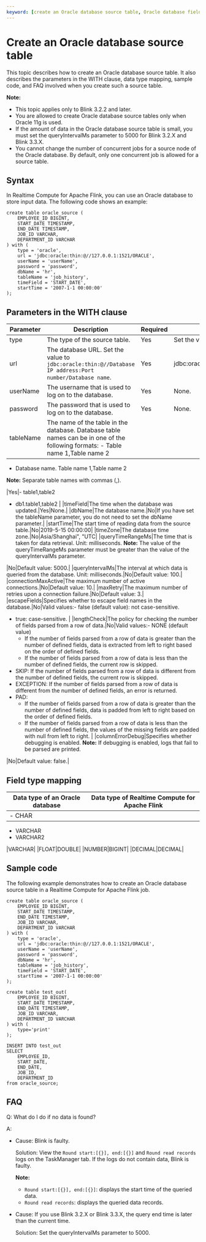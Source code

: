 ```yaml
---
keyword: [create an Oracle database source table, Oracle database field, failed to query data in the Oracle database source table]
---
```


# Create an Oracle database source table

This topic describes how to create an Oracle database source table. It also describes the parameters in the WITH clause, data type mapping, sample code, and FAQ involved when you create such a source table.

**Note:**

-   This topic applies only to Blink 3.2.2 and later.
-   You are allowed to create Oracle database source tables only when Oracle 11g is used.
-   If the amount of data in the Oracle database source table is small, you must set the queryIntervalMs parameter to 5000 for Blink 3.2.X and Blink 3.3.X.
-   You cannot change the number of concurrent jobs for a source node of the Oracle database. By default, only one concurrent job is allowed for a source table.

## Syntax

In Realtime Compute for Apache Flink, you can use an Oracle database to store input data. The following code shows an example:

```
create table oracle_source (
    EMPLOYEE_ID BIGINT,
    START_DATE TIMESTAMP,
    END_DATE TIMESTAMP,
    JOB_ID VARCHAR,
    DEPARTMENT_ID VARCHAR
) with (
    type = 'oracle',
    url = 'jdbc:oracle:thin:@//127.0.0.1:1521/ORACLE',
    userName = 'userName',
    password = 'password',
    dbName = 'hr',
    tableName = 'job_history',
    timeField = 'START_DATE',
    startTime = '2007-1-1 00:00:00'
);
```

## Parameters in the WITH clause

|Parameter|Description|Required|Remarks|
|---------|-----------|--------|-------|
|type|The type of the source table.|Yes|Set the value to oracle.|
|url|The database URL. Set the value to `jdbc:oracle:thin:@//Database IP address:Port number/Database name`.|Yes|jdbc:oracle:thin:@//127.0.0.1:1521/XE|
|userName|The username that is used to log on to the database.|Yes|None.|
|password|The password that is used to log on to the database.|Yes|None.|
|tableName|The name of the table in the database. Database table names can be in one of the following formats: -   Table name 1,Table name 2
-   Database name. Table name 1,Table name 2

**Note:** Separate table names with commas \(,\).

|Yes|-   table1,table2
-   db1.table1,table2 |
|timeField|The time when the database was updated.|Yes|None.|
|dbName|The database name.|No|If you have set the tableName parameter, you do not need to set the dbName parameter.|
|startTime|The start time of reading data from the source table.|No|2019-5-15 00:00:00|
|timeZone|The database time zone.|No|Asia/Shanghai", "UTC|
|queryTimeRangeMs|The time that is taken for data retrieval. Unit: milliseconds. **Note:** The value of the queryTimeRangeMs parameter must be greater than the value of the queryIntervalMs parameter.

|No|Default value: 5000.|
|queryIntervalMs|The interval at which data is queried from the database. Unit: milliseconds.|No|Default value: 100.|
|connectionMaxActive|The maximum number of active connections.|No|Default value: 10.|
|maxRetry|The maximum number of retries upon a connection failure.|No|Default value: 3.|
|escapeFields|Specifies whether to escape field names in the database.|No|Valid values:-   false \(default value\): not case-sensitive.
-   true: case-sensitive. |
|lengthCheck|The policy for checking the number of fields parsed from a row of data.|No|Valid values:-   NONE \(default value\)
    -   If the number of fields parsed from a row of data is greater than the number of defined fields, data is extracted from left to right based on the order of defined fields.
    -   If the number of fields parsed from a row of data is less than the number of defined fields, the current row is skipped.
-   SKIP: If the number of fields parsed from a row of data is different from the number of defined fields, the current row is skipped.
-   EXCEPTION: If the number of fields parsed from a row of data is different from the number of defined fields, an error is returned.
-   PAD:
    -   If the number of fields parsed from a row of data is greater than the number of defined fields, data is padded from left to right based on the order of defined fields.
    -   If the number of fields parsed from a row of data is less than the number of defined fields, the values of the missing fields are padded with null from left to right. |
|columnErrorDebug|Specifies whether debugging is enabled. **Note:** If debugging is enabled, logs that fail to be parsed are printed.

|No|Default value: false.|

## Field type mapping

|Data type of an Oracle database|Data type of Realtime Compute for Apache Flink|
|-------------------------------|----------------------------------------------|
|-   CHAR
-   VARCHAR
-   VARCHAR2

|VARCHAR|
|FLOAT|DOUBLE|
|NUMBER|BIGINT|
|DECIMAL|DECIMAL|

## Sample code

The following example demonstrates how to create an Oracle database source table in a Realtime Compute for Apache Flink job.

```
create table oracle_source (
    EMPLOYEE_ID BIGINT,
    START_DATE TIMESTAMP,
    END_DATE TIMESTAMP,
    JOB_ID VARCHAR,
    DEPARTMENT_ID VARCHAR
) with (
    type = 'oracle',
    url = 'jdbc:oracle:thin:@//127.0.0.1:1521/ORACLE',
    userName = 'userName',
    password = 'password',
    dbName = 'hr',
    tableName = 'job_history',
    timeField = 'START_DATE',
    startTime = '2007-1-1 00:00:00'
);

create table test_out(
    EMPLOYEE_ID BIGINT,
    START_DATE TIMESTAMP,
    END_DATE TIMESTAMP,
    JOB_ID VARCHAR,
    DEPARTMENT_ID VARCHAR
) with (
    type='print'
);

INSERT INTO test_out
SELECT 
    EMPLOYEE_ID,
    START_DATE,
    END_DATE,
    JOB_ID,
    DEPARTMENT_ID
from oracle_source;
```

## FAQ

Q: What do I do if no data is found?

A:

-   Cause: Blink is faulty.

    Solution: View the `Round start:[{}], end:[{}]` and `Round read records` logs on the TaskManager tab. If the logs do not contain data, Blink is faulty.

    **Note:**

    -   `Round start:[{}], end:[{}]`: displays the start time of the queried data.
    -   `Round read records`: displays the queried data records.
-   Cause: If you use Blink 3.2.X or Blink 3.3.X, the query end time is later than the current time.

    Solution: Set the queryIntervalMs parameter to 5000.



